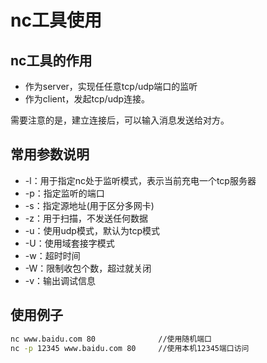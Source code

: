 # nc工具使用

## nc工具的作用
- 作为server，实现任任意tcp/udp端口的监听
- 作为client，发起tcp/udp连接。

需要注意的是，建立连接后，可以输入消息发送给对方。

## 常用参数说明
- -l：用于指定nc处于监听模式，表示当前充电一个tcp服务器
- -p：指定监听的端口
- -s：指定源地址(用于区分多网卡)
- -z：用于扫描，不发送任何数据
- -u：使用udp模式，默认为tcp模式
- -U：使用域套接字模式
- -w：超时时间
- -W：限制收包个数，超过就关闭
- -v：输出调试信息

## 使用例子
```bash
nc www.baidu.com 80              //使用随机端口
nc -p 12345 www.baidu.com 80     //使用本机12345端口访问
```
